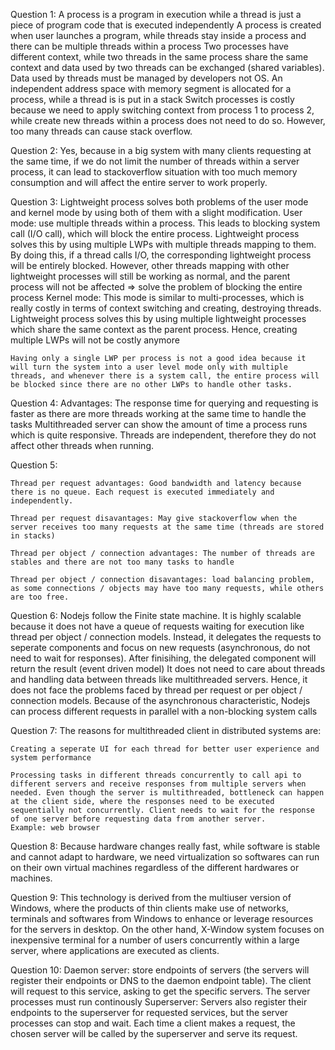 Question 1: 
	A process is a program in execution while a thread is just a piece of program code that is executed independently
	A process is created when user launches a program, while threads stay inside a process and there can be multiple threads within a process
	Two processes have different context, while two threads in the same process share the same context and data used by two threads can be exchanged (shared variables). Data used by threads must be managed by developers not OS.
	An independent address space with memory segment is allocated for a process, while a thread is is put in a stack
	Switch processes is costly because we need to apply switching context from process 1 to process 2, while create new threads within a process does not need to do so. However, too many threads can cause stack overflow.

Question 2:
	Yes, because in a big system with many clients requesting at the same time, if we do not limit the number of threads within a server process, it can lead to stackoverflow situation with too much memory consumption and will affect the entire server to work properly.

Question 3:
	Lightweight process solves both problems of the user mode and kernel mode by using both of them with a slight modification.
	User mode: use multiple threads within a process. This leads to blocking system call (I/O call), which will block the entire process. Lightweight process solves this by using multiple LWPs with multiple threads mapping to them. By doing this, if a thread calls I/O, the corresponding lightweight process will be entirely blocked. However, other threads mapping with other lightweight processes will still be working as normal, and the parent process will not be affected => solve the problem of blocking the entire process
	Kernel mode: This mode is similar to multi-processes, which is really costly in terms of context switching and creating, destroying threads. Lightweight process solves this by using multiple lightweight processes which share the same context as the parent process. Hence, creating multiple LWPs will not be costly anymore

	Having only a single LWP per process is not a good idea because it will turn the system into a user level mode only with multiple threads, and whenever there is a system call, the entire process will be blocked since there are no other LWPs to handle other tasks.

Question 4: Advantages: 
	The response time for querying and requesting is faster as there are more threads working at the same time to handle the tasks
	Multithreaded server can show the amount of time a process runs which is quite responsive.
	Threads are independent, therefore they do not affect other threads when running.

Question 5: 

	Thread per request advantages: Good bandwidth and latency because there is no queue. Each request is executed immediately and independently.

	Thread per request disavantages: May give stackoverflow when the server receives too many requests at the same time (threads are stored in stacks)

	Thread per object / connection advantages: The number of threads are stables and there are not too many tasks to handle

	Thread per object / connection disavantages: load balancing problem, as some connections / objects may have too many requests, while others are too free.

Question 6: 
	Nodejs follow the Finite state machine.
	It is highly scalable because it does not have a queue of requests waiting for execution like thread per object / connection models. Instead, it delegates the requests to seperate components and focus on new requests (asynchronous, do not need to wait for responses). After finisihing, the delegated component will return the result (event driven model)
	It does not need to care about threads and handling data between threads like multithreaded servers. Hence, it does not face the problems faced by thread per request or per object / connection models.
	Because of the asynchronous characteristic, Nodejs can process different requests in parallel with a non-blocking system calls

Question 7:
	The reasons for multithreaded client in distributed systems are:

	Creating a seperate UI for each thread for better user experience and system performance

	Processing tasks in different threads concurrently to call api to different servers and receive responses from multiple servers when needed. Even though the server is multithreaded, bottleneck can happen at the client side, where the responses need to be executed sequentially not concurrently. Client needs to wait for the response of one server before requesting data from another server.
	Example: web browser

Question 8:
	Because hardware changes really fast, while software is stable and cannot adapt to hardware, we need virtualization so softwares can run on their own virtual machines regardless of the different hardwares or machines.

Question 9:
	This technology is derived from the multiuser version of Windows, where the products of thin clients make use of networks, terminals and softwares from Windows to enhance or leverage resources for the servers in desktop. On the other hand, X-Window system focuses on inexpensive terminal for a number of users concurrently within a large server, where applications are executed as clients.

Question 10:
	Daemon server: store endpoints of servers (the servers will register their endpoints or DNS to the daemon endpoint table). The client will request to this service, asking to get the specific servers. The server processes must run continously 
	Superserver: Servers also register their endpoints to the superserver for requested services, but the server processes can stop and wait. Each time a client makes a request, the chosen server will be called by the superserver and serve its request. 
